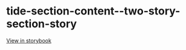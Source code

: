 # tide-section-content--two-story-section-story

[View in storybook](https://raw.githack.com/Independent-Digital-News-and-Media-Ltd/indy-pwamp-sb/PR-2383-sb/index.html?path=/story/tide-section-content--two-story-section-story)
